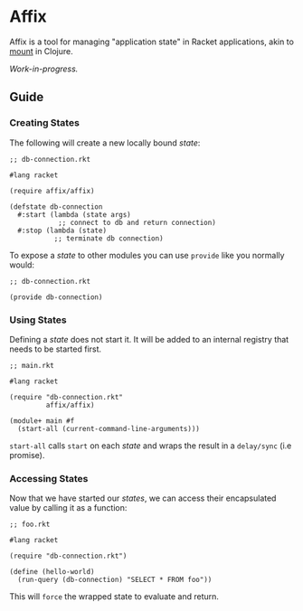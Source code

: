 # Affix

Affix is a tool for managing "application state" in Racket applications, akin to [mount](https://github.com/tolitius/mount) in Clojure.

*Work-in-progress.*

## Guide

### Creating States

The following will create a new locally bound *state*:

```racket
;; db-connection.rkt

#lang racket

(require affix/affix)

(defstate db-connection
  #:start (lambda (state args)
            ;; connect to db and return connection)
  #:stop (lambda (state)
           ;; terminate db connection) 
```

To expose a *state* to other modules you can use `provide` like you normally would:

```racket
;; db-connection.rkt

(provide db-connection)
```

### Using States

Defining a *state* does not start it. It will be added to an internal registry that needs to be started first. 

```racket
;; main.rkt

#lang racket

(require "db-connection.rkt"
         affix/affix)

(module+ main #f
  (start-all (current-command-line-arguments)))
```

`start-all` calls `start` on each *state* and wraps the result in a `delay/sync` (i.e promise).

### Accessing States

Now that we have started our *states*, we can access their encapsulated value by calling it as a function:

```racket
;; foo.rkt

#lang racket

(require "db-connection.rkt")

(define (hello-world)
  (run-query (db-connection) "SELECT * FROM foo"))
```

This will `force` the wrapped state to evaluate and return.
